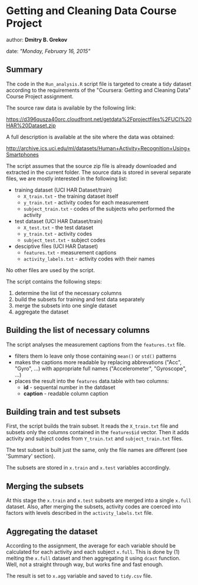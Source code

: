 # Getting and Cleaning Data Course Project

author: **Dmitry B. Grekov**

date: *"Monday, February 16, 2015"*

## Summary

The code in the <code>Run_analysis.R</code> script file is targeted to create a tidy dataset according to the requirements  of the "Coursera: Getting and Cleaning Data" Course Project assignment.

The source raw data is available by the following link:

<https://d396qusza40orc.cloudfront.net/getdata%2Fprojectfiles%2FUCI%20HAR%20Dataset.zip>

A full description is available at the site where the data was obtained:

<http://archive.ics.uci.edu/ml/datasets/Human+Activity+Recognition+Using+Smartphones>


The script assumes that the source zip file is already downloaded and extracted in the current folder.
The source data is stored in several separate files, we are mostly interested in the following list:

- training dataset (UCI HAR Dataset/train)
    - <code>X_train.txt</code> - the training dataset itself
    - <code>y_train.txt</code> - activity codes for each measurement
    - <code>subject_train.txt</code> - codes of the subjects who performed the activity
- test dataset (UCI HAR Dataset/train)
    - <code>X_test.txt</code> - the test dataset
    - <code>y_train.txt</code> - activity codes 
    - <code>subject_test.txt</code> - subject codes
- desciptive files (UCI HAR Dataset)
    - <code>features.txt</code> - measurement captions
    - <code>activity_labels.txt</code> - activity codes with their names
    
No other files are used by the script.

The script contains the following steps:

1. determine the list of the necessary columns
2. build the subsets for training and test data separately
3. merge the subsets into one single dataset
4. aggregate the dataset 

## Building the list of necessary columns
The script analyses the measurement captions from the <code>features.txt</code> file. 

- filters them lo leave only those containing <code>mean()</code> or <code>std()</code> patterns
- makes the captions more readable by replacing abbrevations ("Acc", "Gyro", ...) with appropriate full names ("Accelerometer", "Gyroscope", ...)
- places the result into the <code>features</code> data.table with two columns:
    - **id** - sequental number in the datdaset
    - **caption** - readable column caption

## Building train and test subsets
First, the script builds the train subset. It reads the <code>X_train.txt</code> file and subsets only the columns contained in the <code>features$id</code> vector. Then it adds activity and subject codes from <code>Y_train.txt</code> and <code>subject_train.txt</code> files.

The test subset is built just the same, only the file names are different (see 'Summary' section).

The subsets are stored in <code>x.train</code> and <code>x.test</code> variables accordingly.

## Merging the subsets
At this stage the <code>x.train</code> and <code>x.test</code> subsets are merged into a single <code>x.full</code> dataset.
Also, after merging the subsets, activity codes are coerced into factors with levels described in the <code>activity_labels.txt</code> file.

## Aggregating the dataset
According to the assignment, the average for each variable should be calculated for each activity and each subject <code>x.full</code>.
This is done by (1) melting the <code>x.full</code> dataset and then aggregating it using <code>dcast</code> function. 
Well, not a straight through way, but works fine and fast enough.

The result is set to <code>x.agg</code> variable and saved to <code>tidy.csv</code> file.
